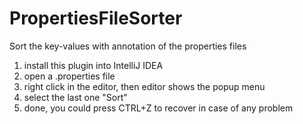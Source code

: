 # PropertiesFileSorter

Sort the key-values with annotation of the properties files

1. install this plugin into IntelliJ IDEA
2. open a .properties file
3. right click in the editor, then editor shows the popup menu
4. select the last one "Sort"
5. done, you could press CTRL+Z to recover in case of any problem
